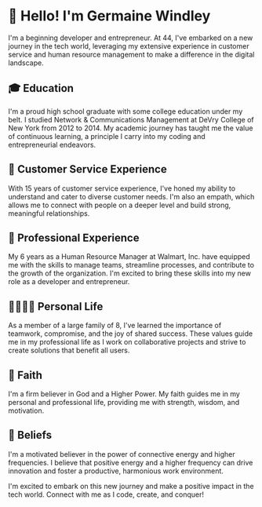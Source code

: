 # 👋 Hello! I'm Germaine Windley

I'm a beginning developer and entrepreneur. At 44, I've embarked on a new journey in the tech world, leveraging my extensive experience in customer service and human resource management to make a difference in the digital landscape.

## 🎓 Education

I'm a proud high school graduate with some college education under my belt. I studied Network & Communications Management at DeVry College of New York from 2012 to 2014. My academic journey has taught me the value of continuous learning, a principle I carry into my coding and entrepreneurial endeavors.

## 👥 Customer Service Experience

With 15 years of customer service experience, I've honed my ability to understand and cater to diverse customer needs. I'm also an empath, which allows me to connect with people on a deeper level and build strong, meaningful relationships.

## 💼 Professional Experience

My 6 years as a Human Resource Manager at Walmart, Inc. have equipped me with the skills to manage teams, streamline processes, and contribute to the growth of the organization. I'm excited to bring these skills into my new role as a developer and entrepreneur.

## 👨‍👩‍👦‍👦 Personal Life

As a member of a large family of 8, I've learned the importance of teamwork, compromise, and the joy of shared success. These values guide me in my professional life as I work on collaborative projects and strive to create solutions that benefit all users.

## 🙏 Faith

I'm a firm believer in God and a Higher Power. My faith guides me in my personal and professional life, providing me with strength, wisdom, and motivation.

## 🔮 Beliefs

I'm a motivated believer in the power of connective energy and higher frequencies. I believe that positive energy and a higher frequency can drive innovation and foster a productive, harmonious work environment.

I'm excited to embark on this new journey and make a positive impact in the tech world. Connect with me as I code, create, and conquer!
